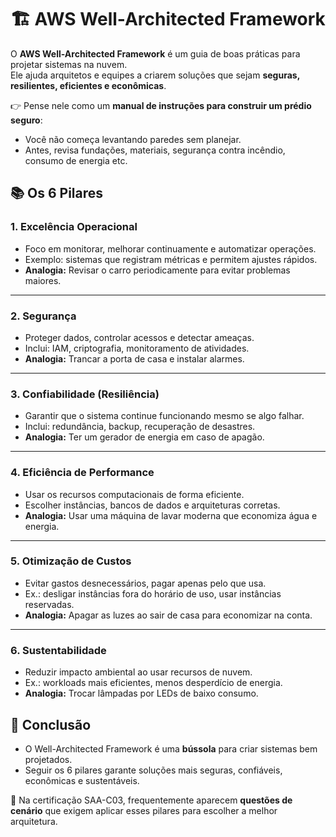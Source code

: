 # 🏗️ AWS Well-Architected Framework

O **AWS Well-Architected Framework** é um guia de boas práticas para projetar sistemas na nuvem.  
Ele ajuda arquitetos e equipes a criarem soluções que sejam **seguras, resilientes, eficientes e econômicas**.

👉 Pense nele como um **manual de instruções para construir um prédio seguro**:  
- Você não começa levantando paredes sem planejar.  
- Antes, revisa fundações, materiais, segurança contra incêndio, consumo de energia etc.  

## 📚 Os 6 Pilares

### 1. Excelência Operacional
- Foco em monitorar, melhorar continuamente e automatizar operações.  
- Exemplo: sistemas que registram métricas e permitem ajustes rápidos.  
- **Analogia:** Revisar o carro periodicamente para evitar problemas maiores.

---

### 2. Segurança
- Proteger dados, controlar acessos e detectar ameaças.  
- Inclui: IAM, criptografia, monitoramento de atividades.  
- **Analogia:** Trancar a porta de casa e instalar alarmes.

---

### 3. Confiabilidade (Resiliência)
- Garantir que o sistema continue funcionando mesmo se algo falhar.  
- Inclui: redundância, backup, recuperação de desastres.  
- **Analogia:** Ter um gerador de energia em caso de apagão.

---

### 4. Eficiência de Performance
- Usar os recursos computacionais de forma eficiente.  
- Escolher instâncias, bancos de dados e arquiteturas corretas.  
- **Analogia:** Usar uma máquina de lavar moderna que economiza água e energia.

---

### 5. Otimização de Custos
- Evitar gastos desnecessários, pagar apenas pelo que usa.  
- Ex.: desligar instâncias fora do horário de uso, usar instâncias reservadas.  
- **Analogia:** Apagar as luzes ao sair de casa para economizar na conta.

---

### 6. Sustentabilidade
- Reduzir impacto ambiental ao usar recursos de nuvem.  
- Ex.: workloads mais eficientes, menos desperdício de energia.  
- **Analogia:** Trocar lâmpadas por LEDs de baixo consumo.

## 🔑 Conclusão
- O Well-Architected Framework é uma **bússola** para criar sistemas bem projetados.  
- Seguir os 6 pilares garante soluções mais seguras, confiáveis, econômicas e sustentáveis.  

📌 Na certificação SAA-C03, frequentemente aparecem **questões de cenário** que exigem aplicar esses pilares para escolher a melhor arquitetura.